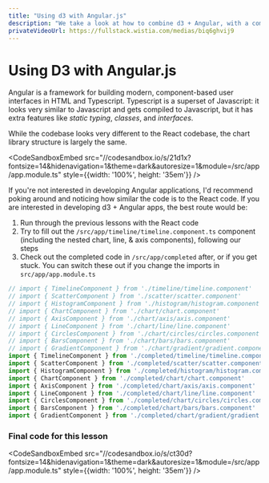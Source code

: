 ```yaml
---
title: "Using d3 with Angular.js"
description: "We take a look at how to combine d3 + Angular, with a complete codebase."
privateVideoUrl: https://fullstack.wistia.com/medias/biq6ghvij9
---
```


# Using D3 with Angular.js

Angular is a framework for building modern, component-based user interfaces in HTML and Typescript. Typescript is a superset of Javascript: it looks very similar to Javascript and gets compiled to Javascript, but it has extra features like _static typing_, _classes_, and _interfaces_.

While the codebase looks very different to the React codebase, the chart library structure is largely the same.

<CodeSandboxEmbed
  src="//codesandbox.io/s/21d1x?fontsize=14&hidenavigation=1&theme=dark&autoresize=1&module=/src/app/app.module.ts"
  style={{width: '100%', height: '35em'}}
/>

If you're not interested in developing Angular applications, I'd recommend poking around and noticing how similar the code is to the React code. If you are interested in developing d3 + Angular apps, the best route would be:

1. Run through the previous lessons with the React code
2. Try to fill out the `/src/app/timeline/timeline.component.ts` component (including the nested chart, line, & axis components), following our steps
3. Check out the completed code in `/src/app/completed` after, or if you get stuck. You can switch these out if you change the imports in `src/app/app.module.ts`

```javascript
// import { TimelineComponent } from './timeline/timeline.component'
// import { ScatterComponent } from './scatter/scatter.component'
// import { HistogramComponent } from './histogram/histogram.component'
// import { ChartComponent } from './chart/chart.component'
// import { AxisComponent } from './chart/axis/axis.component'
// import { LineComponent } from './chart/line/line.component'
// import { CirclesComponent } from './chart/circles/circles.component'
// import { BarsComponent } from './chart/bars/bars.component'
// import { GradientComponent } from './chart/gradient/gradient.component'
import { TimelineComponent } from './completed/timeline/timeline.component'
import { ScatterComponent } from './completed/scatter/scatter.component'
import { HistogramComponent } from './completed/histogram/histogram.component'
import { ChartComponent } from './completed/chart/chart.component'
import { AxisComponent } from './completed/chart/axis/axis.component'
import { LineComponent } from './completed/chart/line/line.component'
import { CirclesComponent } from './completed/chart/circles/circles.component'
import { BarsComponent } from './completed/chart/bars/bars.component'
import { GradientComponent } from './completed/chart/gradient/gradient.component'
```

### Final code for this lesson

<CodeSandboxEmbed
  src="//codesandbox.io/s/ct30d?fontsize=14&hidenavigation=1&theme=dark&autoresize=1&module=/src/app/app.module.ts"
  style={{width: '100%', height: '35em'}}
/>